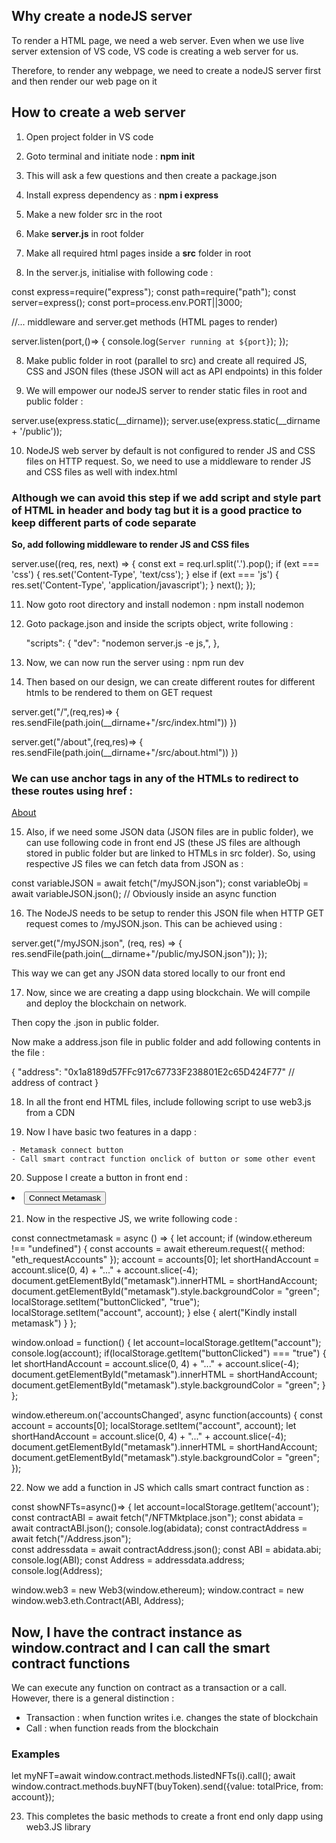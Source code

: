 ## Why create a nodeJS server 

To render a HTML page, we need a web server. Even when we use live server extension of VS code, VS code is creating a web server for us. 

Therefore, to render any webpage, we need to create a nodeJS server first and then render our web page on it 

## How to create a web server 

1. Open project folder in VS code

2. Goto terminal and initiate node : **npm init**

3. This will ask a few questions and then create a package.json 

4. Install express dependency as : **npm i express**

5. Make a new folder src in the root

6. Make **server.js** in root folder

6. Make all required html pages inside a **src** folder in root 

7. In the server.js, initialise with following code :

const express=require("express");
const path=require("path");
const server=express();
const port=process.env.PORT||3000;

//... middleware and server.get methods (HTML pages to render)

server.listen(port,()=> {
	console.log(`Server running at ${port}`);
});


8. Make public folder in root (parallel to src) and create all required JS, CSS and JSON files (these JSON will act as API endpoints) in this folder


9. We will empower our nodeJS server to render static files in root and public folder : 

server.use(express.static(__dirname));
server.use(express.static(__dirname + '/public'));


10. NodeJS web server by default is not configured to render JS and CSS files on HTTP request. So, we need to use a middleware to render JS and CSS files as well with index.html 

### Although we can avoid this step if we add script and style part of HTML in header and body tag but it is a good practice to keep different parts of code separate 

**So, add following middleware to render JS and CSS files**

server.use((req, res, next) => {
  const ext = req.url.split('.').pop();
  if (ext === 'css') {
    res.set('Content-Type', 'text/css');
  } else if (ext === 'js') {
    res.set('Content-Type', 'application/javascript');
  }
  next();
});


11. Now goto root directory and install nodemon : npm install nodemon

12. Goto package.json and inside the scripts object, write following : 
	
    "scripts": {
    "dev": "nodemon server.js -e js,",
  },


13. Now, we can now run the server using : npm run dev


14. Then based on our design, we can create different routes for different htmls to be rendered to them on GET request

server.get("/",(req,res)=> {
    res.sendFile(path.join(__dirname+"/src/index.html"))
})

server.get("/about",(req,res)=> {
  res.sendFile(path.join(__dirname+"/src/about.html"))
})

### We can use anchor tags in any of the HTMLs to redirect to these routes using href : 
 <a href="/about">About</a>


15. Also, if we need some JSON data (JSON files are in public folder), we can use following code in front end JS (these JS files are although stored in public folder but are linked to HTMLs in src folder). So, using respective JS files we can fetch data from JSON as : 

const variableJSON = await fetch("/myJSON.json");
const variableObj = await variableJSON.json();
// Obviously inside an async function


16. The NodeJS needs to be setup to render this JSON file when HTTP GET request comes to /myJSON.json. This can be achieved using : 

server.get("/myJSON.json", (req, res) => {
  res.sendFile(path.join(__dirname+"/public/myJSON.json"));
});

This way we can get any JSON data stored locally to our front end 


17. Now, since we are creating a dapp using blockchain. We will compile and deploy the blockchain on network. 

Then copy the <contract name>.json in public folder. 

Now make a address.json file in public folder and add following contents in the file : 

{
    "address": "0x1a8189d57FFc917c67733F238801E2c65D424F77" // address of contract 
}


18. In all the front end HTML files, include following script to use web3.js from a CDN

 <script type="text/javascript" src="https://cdnjs.cloudflare.com/ajax/libs/web3/1.2.7-rc.0/web3.min.js"></script>

 19. Now I have basic two features in a dapp : 

    - Metamask connect button 
    - Call smart contract function onclick of button or some other event

20. Suppose I create a button in front end : 

 <li><button onclick="connectmetamask()" id="metamask">Connect Metamask</button></li>

21. Now in the respective JS, we write following code : 

const connectmetamask = async () => {
    let account;
    if (window.ethereum !== "undefined") {
        const accounts = await ethereum.request({ method: "eth_requestAccounts" });
        account = accounts[0];
        let shortHandAccount = account.slice(0, 4) + "..." + account.slice(-4);
        document.getElementById("metamask").innerHTML = shortHandAccount;
        document.getElementById("metamask").style.backgroundColor = "green";
        localStorage.setItem("buttonClicked", "true");
        localStorage.setItem("account", account);
    }
    else {
        alert("Kindly install metamask")
    }
    };
  
window.onload = function() {
    let account=localStorage.getItem("account");
    console.log(account);
    if(localStorage.getItem("buttonClicked") === "true") {
    let shortHandAccount = account.slice(0, 4) + "..." + account.slice(-4);
    document.getElementById("metamask").innerHTML = shortHandAccount;
    document.getElementById("metamask").style.backgroundColor = "green";
    }
  };

window.ethereum.on('accountsChanged', async function(accounts) {
const account = accounts[0];
localStorage.setItem("account", account);
let shortHandAccount = account.slice(0, 4) + "..." + account.slice(-4);
document.getElementById("metamask").innerHTML = shortHandAccount;
document.getElementById("metamask").style.backgroundColor = "green";
});


22. Now we add a function in JS which calls smart contract function as : 

const showNFTs=async()=> {
   let account=localStorage.getItem('account');
   const contractABI = await fetch("/NFTMktplace.json");
   const abidata = await contractABI.json();
   console.log(abidata);
   const contractAddress = await fetch("/Address.json");                        
   const addressdata = await contractAddress.json();
   const ABI = abidata.abi;
   console.log(ABI);
   const Address = addressdata.address;
   console.log(Address);

   window.web3 = new Web3(window.ethereum);
   window.contract = new window.web3.eth.Contract(ABI, Address);

## Now, I have the contract instance as window.contract and I can call the smart contract functions

We can execute any function on contract as a transaction or a call. However, there is a general distinction : 

- Transaction : when function writes i.e. changes the state of blockchain 
- Call : when function reads from the blockchain 

### Examples 

let myNFT=await window.contract.methods.listedNFTs(i).call();
await window.contract.methods.buyNFT(buyToken).send({value: totalPrice, from: account});


23. This completes the basic methods to create a front end only dapp using web3.JS library
